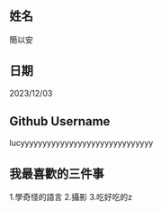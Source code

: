 姓名
----
簡以安

日期
----
2023/12/03

Github Username
---------------
lucyyyyyyyyyyyyyyyyyyyyyyyyyyyyyy

我最喜歡的三件事
---------------
1.學奇怪的語言 2.攝影 3.吃好吃的z